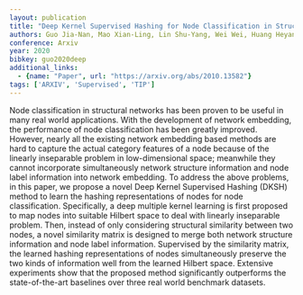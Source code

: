 ```yaml
---
layout: publication
title: "Deep Kernel Supervised Hashing for Node Classification in Structural Networks"
authors: Guo Jia-Nan, Mao Xian-Ling, Lin Shu-Yang, Wei Wei, Huang Heyan
conference: Arxiv
year: 2020
bibkey: guo2020deep
additional_links:
  - {name: "Paper", url: "https://arxiv.org/abs/2010.13582"}
tags: ['ARXIV', 'Supervised', 'TIP']
---
```

Node classification in structural networks has been proven to be useful in many real world applications. With the development of network embedding, the performance of node classification has been greatly improved. However, nearly all the existing network embedding based methods are hard to capture the actual category features of a node because of the linearly inseparable problem in low-dimensional space; meanwhile they cannot incorporate simultaneously network structure information and node label information into network embedding. To address the above problems, in this paper, we propose a novel Deep Kernel Supervised Hashing (DKSH) method to learn the hashing representations of nodes for node classification. Specifically, a deep multiple kernel learning is first proposed to map nodes into suitable Hilbert space to deal with linearly inseparable problem. Then, instead of only considering structural similarity between two nodes, a novel similarity matrix is designed to merge both network structure information and node label information. Supervised by the similarity matrix, the learned hashing representations of nodes simultaneously preserve the two kinds of information well from the learned Hilbert space. Extensive experiments show that the proposed method significantly outperforms the state-of-the-art baselines over three real world benchmark datasets.